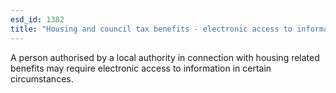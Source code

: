 ```yaml
---
esd_id: 1382
title: "Housing and council tax benefits - electronic access to information"
---
```


A person authorised by a local authority in connection with housing related benefits may require electronic access to information in certain circumstances.


